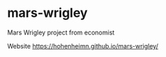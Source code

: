 # mars-wrigley
Mars Wrigley project from economist

Website
https://hohenheimn.github.io/mars-wrigley/
